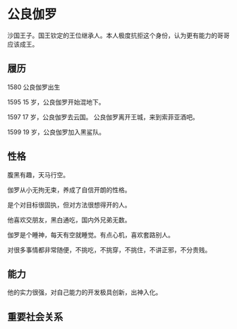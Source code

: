 # 公良伽罗

沙国王子。国王钦定的王位继承人。本人极度抗拒这个身份，认为更有能力的哥哥应该成王。

## 履历

1580 公良伽罗出生

1595 15 岁，公良伽罗开始混地下。

1597 17 岁，公良伽罗去云国。
公良伽罗离开王城，来到索菲亚酒吧。

1599 19 岁，公良伽罗加入黑鲨队。

## 性格

腹黑有趣，天马行空。

伽罗从小无拘无束，养成了自信开朗的性格。

是个对目标很固执，但对方法很想得开的人。

他喜欢交朋友，黑白通吃，国内外兄弟无数。

伽罗是个睡神，每天有空就睡觉。有点心机，喜欢套路别人。

对很多事情都非常随便，不挑吃，不挑穿，不挑住，不讲正邪，不分贵贱。

## 能力

他的实力很强，对自己能力的开发极具创新，出神入化。

## 重要社会关系
